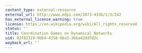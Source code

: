 ```yaml
---
content_type: external-resource
external_url: http://www.mdpi.com/2073-4336/1/3/242
has_external_license_warning: true
license: https://en.wikipedia.org/wiki/All_rights_reserved
status: ''
title: Coordination Games on Dynamical Networks
uid: 92f82319-9bb4-4358-9ba3-36ba42ddfd2c
wayback_url: ''
---
```

